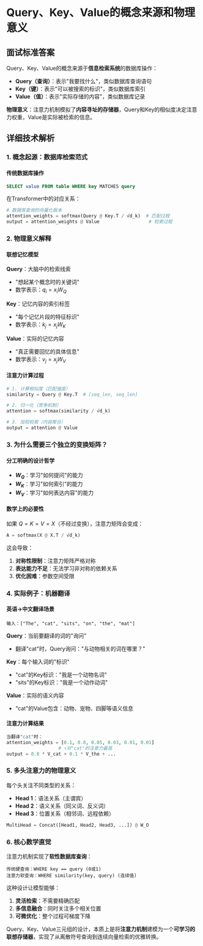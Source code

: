 # Query、Key、Value的概念来源和物理意义

## 面试标准答案

Query、Key、Value的概念来源于**信息检索系统**的数据库操作：
- **Query（查询）**：表示"我要找什么"，类似数据库查询语句
- **Key（键）**：表示"可以被搜索的标识"，类似数据库索引
- **Value（值）**：表示"实际存储的内容"，类似数据库记录

**物理意义**：注意力机制模拟了**内容寻址的存储器**，Query和Key的相似度决定注意力权重，Value是实际被检索的信息。

## 详细技术解析

### 1. 概念起源：数据库检索范式

#### 传统数据库操作
```sql
SELECT value FROM table WHERE key MATCHES query
```

在Transformer中的对应关系：
```python
# 数据库查询的向量化版本
attention_weights = softmax(Query @ Key.T / √d_k)  # 匹配过程
output = attention_weights @ Value                  # 检索过程
```

### 2. 物理意义解释

#### 联想记忆模型
**Query**：大脑中的检索线索
- "想起某个概念时的关键词"
- 数学表示：$q_i = x_i W_Q$

**Key**：记忆内容的索引标签  
- "每个记忆片段的特征标识"
- 数学表示：$k_j = x_j W_K$

**Value**：实际的记忆内容
- "真正需要回忆的具体信息"
- 数学表示：$v_j = x_j W_V$

#### 注意力计算过程
```python
# 1. 计算相似度（匹配强度）
similarity = Query @ Key.T  # [seq_len, seq_len]

# 2. 归一化（竞争机制）
attention = softmax(similarity / √d_k)

# 3. 加权检索（内容聚合）
output = attention @ Value
```

### 3. 为什么需要三个独立的变换矩阵？

#### 分工明确的设计哲学
- **$W_Q$**：学习"如何提问"的能力
- **$W_K$**：学习"如何索引"的能力  
- **$W_V$**：学习"如何表达内容"的能力

#### 数学上的必要性
如果 $Q = K = V = X$（不经过变换），注意力矩阵会变成：
```python
A = softmax(X @ X.T / √d_k)
```
这会导致：
1. **对称性限制**：注意力矩阵严格对称
2. **表达能力不足**：无法学习非对称的依赖关系
3. **优化困难**：参数空间受限

### 4. 实际例子：机器翻译

#### 英语→中文翻译场景
```
输入：["The", "cat", "sits", "on", "the", "mat"]
```

**Query**：当前要翻译的词的"询问"
- 翻译"cat"时，Query询问："与动物相关的词在哪里？"

**Key**：每个输入词的"标识"  
- "cat"的Key标识："我是一个动物名词"
- "sits"的Key标识："我是一个动作动词"

**Value**：实际的语义内容
- "cat"的Value包含：动物、宠物、四脚等语义信息

#### 注意力计算结果
```python
当翻译"cat"时：
attention_weights = [0.1, 0.8, 0.05, 0.03, 0.01, 0.01]
                   # ↑对"cat"的注意力最高
output = 0.8 * V_cat + 0.1 * V_the + ...
```

### 5. 多头注意力的物理意义

每个头关注不同类型的关系：
- **Head 1**：语法关系（主谓宾）
- **Head 2**：语义关系（同义词、反义词）  
- **Head 3**：位置关系（相邻词、远程依赖）

```python
MultiHead = Concat([Head1, Head2, Head3, ...]) @ W_O
```

### 6. 核心数学直觉

注意力机制实现了**软性数据库查询**：
```
传统硬查询：WHERE key == query (0或1)
注意力软查询：WHERE similarity(key, query) (连续值)
```

这种设计让模型能够：
1. **灵活检索**：不需要精确匹配
2. **多信息融合**：同时关注多个相关位置
3. **可微优化**：整个过程可梯度下降

Query、Key、Value三元组的设计，本质上是将**注意力机制**建模为一个**可学习的联想存储器**，实现了从离散符号查询到连续向量检索的优雅转换。
